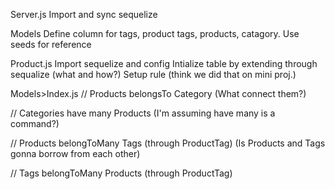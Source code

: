 Server.js
Import and sync sequelize

Models
Define column for tags, product tags, products, catagory.
Use seeds for reference

Product.js
Import sequelize and config
Intialize table by extending through sequalize (what and how?)
Setup rule (think we did that on mini proj.)

Models>Index.js
// Products belongsTo Category (What connect them?)

// Categories have many Products (I'm assuming have many is a command?)

// Products belongToMany Tags (through ProductTag) (Is Products and Tags gonna borrow from each other)

// Tags belongToMany Products (through ProductTag)
